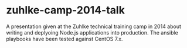 # zuhlke-camp-2014-talk

A presentation given at the Zuhlke technical training camp in 
2014 about writing and deplyoing Node.js applications into production.
The ansible playbooks have been tested against CentOS 7.x.